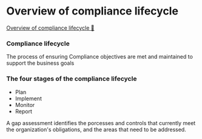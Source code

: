 # Overview of compliance lifecycle

[Overview of compliance lifecycle &#128279;](https://www.coursera.org/learn/strategies-for-cloud-security-risk-management/lecture/7Gi1Q/overview-of-compliance-lifecycle)

### Compliance lifecycle

The process of ensuring Compliance objectives are met and maintained to support the business goals

### The four stages of the compliance lifecycle

- Plan
- Implement
- Monitor
- Report

A gap assessment identifies the porcesses and controls that currently meet the organization's obligations, and the areas that need to be addressed.

